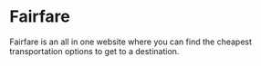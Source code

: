 # Fairfare

Fairfare is an all in one website where you can find the cheapest transportation options to get to a destination.
